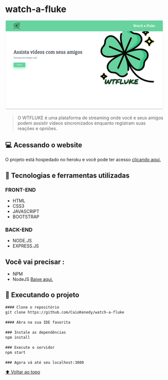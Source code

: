 # watch-a-fluke

![](public/images/flukereadme.png)


> O WTFLUKE é uma plataforma de streaming onde você e seus amigos podem assistir vídeos sincronizados enquanto registram suas reações e opniões.

## 💻 Acessando o website
O projeto está hospedado no heroku e você pode ter acesso [clicando aqui.](https://watch-a-fluke.herokuapp.com/index.html)

## 🔧 Tecnologias e ferramentas utilizadas
### FRONT-END
- HTML
- CSS3
- JAVASCRIPT
- BOOTSTRAP

### BACK-END
- NODE.JS
- EXPRESS.JS

## Você vai precisar :
- NPM
- NodeJS [Baixe aqui.](https://nodejs.org/en/download/)

## 🚀 Executando o projeto

```
#### Clone o repositório
git clone https://github.com/CaioKenedy/watch-a-fluke

#### Abra na sua IDE favorita

### Instale as dependências
npm install

### Execute o servidor
npm start

### Agora vá até seu localhost:3000
```


[⬆ Voltar ao topo](#watch-a-fluke)<br>

